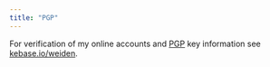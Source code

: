 ```yaml
---
title: "PGP"
---
```

For verification of my online accounts and [PGP](https://en.wikipedia.org/wiki/Pretty_Good_Privacy) key information see [kebase.io/weiden](https://keybase.io/weiden).
